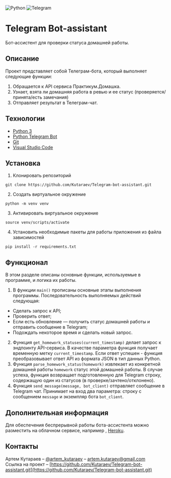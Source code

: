![Python](https://img.shields.io/badge/Python-3776AB?style=for-the-badge&logo=python&logoColor=white)
![Telegram](https://img.shields.io/badge/Telegram-2CA5E0?style=for-the-badge&logo=telegram&logoColor=white)

# Telegram Bot-assistant
Бот-ассистент для проверки статуса домашней работы.

## Описание
Проект представляет собой Телеграм-бота, который выполняет следующие функции:
1. Обращается к API сервиса Практикум.Домашка.
2. Узнает, взята ли домашняя работа в ревью и ее статус (проверяется/принята/есть замечания)
3. Отправляет результат в Телеграм-чат.

## Технологии
- [Python 3](https://www.python.org/downloads/)
- [Python Telegram Bot](https://python-telegram-bot.readthedocs.io/en/stable/)
- [Git](https://github.com/)
- [Visual Studio Code](https://code.visualstudio.com/Download)

## Установка
1. Клонировать репозиторий
```
git clone https://github.com/Kutaraev/Telegram-bot-assistant.git
```
2. Создать виртуальное окружение
```
python -m venv venv
```
3. Активировать виртуальное окружение
```
source venv/scripts/activate
```
4. Установить необходимые пакеты для работы приложения из файла зависимостей
```
pip install -r requirements.txt
```

## Функционал
В этом разделе описаны основные функции, используемые в программе, и логика их работы.
1.  В функции `main()` прописаны основные этапы выполнения программы. Последовательность выполняемых действий следующая:
- Сделать запрос к API;
- Проверить ответ;
- Если есть обновление — получить статус домашней работы и отправить сообщение в Telegram;
- Подождать некоторое время и сделать новый запрос.
2. Функция `get_homework_statuses(current_timestamp)` делает запрос к эндпоинту API-сервиса. В качестве параметра функция получает временную метку `current_timestamp`. Если ответ успешен - функция преобразовывает ответ API из формата JSON в тип данных Python.
3. Функция `parse_homework_status(homework)` извлекает из конкретной домашней работы `homework` статус этой домашней работы. В случае успеха, функция возвращает подготовленную для Telegram строку, содержащую один из статусов (в проверке/зачтено/отклонено).
4. Функция `send_message(message, bot_client)` отправляет сообщение в Telegram чат. Принимает на вход два параметра: строку с сообщением `message` и экземпляр бота `bot_client`.

## Дополнительная информация
Для обеспечения беспрерывной работы бота-ассистента можно разместить на облачном сервисе, например , [Heroku](https://www.heroku.com/).

## Контакты
Артем Кутараев – [@artem_kutaraev](https://t.me/artem_kutaraev) – artem.kutaraev@gmail.com  
Ссылка на проект – [https://github.com/Kutaraev/Telegram-bot-assistant.git](https://github.com/Kutaraev/Telegram-bot-assistant.git)  
